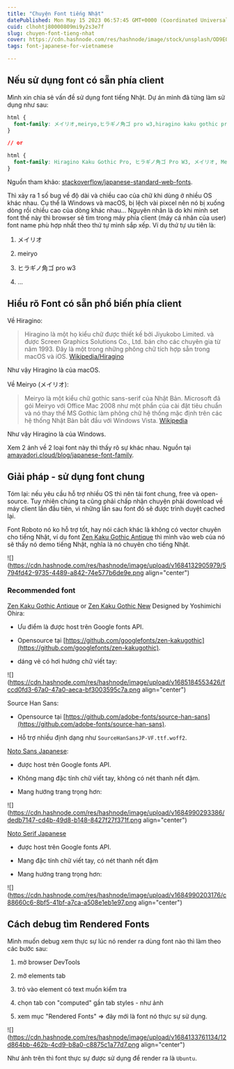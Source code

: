 ```yaml
---
title: "Chuyện Font tiếng Nhật"
datePublished: Mon May 15 2023 06:57:45 GMT+0000 (Coordinated Universal Time)
cuid: clhohtj80000809mi9y2s3e7f
slug: chuyen-font-tieng-nhat
cover: https://cdn.hashnode.com/res/hashnode/image/stock/unsplash/OD9EOzfSOh0/upload/8424fa2f0c60ffb6af222c6806f8c321.jpeg
tags: font-japanese-for-vietnamese

---
```


## Nếu sử dụng font có sẵn phía client

Mình xin chia sẻ vấn đề sử dụng font tiếng Nhật. Dự án mình đã từng làm sử dụng như sau:

```css
html {
  font-family: メイリオ,meiryo,ヒラギノ角ゴ pro w3,hiragino kaku gothic pro,sans-serif;
}

// or

html {
  font-family: Hiragino Kaku Gothic Pro, ヒラギノ角ゴ Pro W3, メイリオ, Meiryo, ＭＳ Ｐゴシック, Roboto, sans-serif;
}
```

Nguồn tham khảo: [stackoverflow/japanese-standard-web-fonts](https://stackoverflow.com/questions/14563064/japanese-standard-web-fonts).

Thì xảy ra 1 số bug về độ dài và chiều cao của chữ khi dùng ở nhiều OS khác nhau. Cụ thể là Windows và macOS, bị lệch vài pixcel nên nó bị xuống dòng rồi chiều cao của dòng khác nhau... Nguyên nhân là do khi mình set font thế này thì browser sẽ tìm trong máy phía client (máy cá nhân của user) font name phù hợp nhất theo thứ tự mình sắp xếp. Ví dụ thứ tự ưu tiên là:

1. メイリオ
    
2. meiryo
    
3. ヒラギノ角ゴ pro w3
    
4. ...
    

## Hiểu rõ Font có sẵn phổ biến phía client

Về Hiragino:

> Hiragino là một họ kiểu chữ được thiết kế bởi Jiyukobo Limited. và được Screen Graphics Solutions Co., Ltd. bán cho các chuyên gia từ năm 1993. Đây là một trong những phông chữ tích hợp sẵn trong macOS và iOS. [Wikipedia/Hiragino](https://en.wikipedia.org/wiki/Hiragino)

Như vậy Hiragino là của macOS.

Về Meiryo (メイリオ):

> Meiryo là một kiểu chữ gothic sans-serif của Nhật Bản. Microsoft đã gói Meiryo với Office Mac 2008 như một phần của cài đặt tiêu chuẩn và nó thay thế MS Gothic làm phông chữ hệ thống mặc định trên các hệ thống Nhật Bản bắt đầu với Windows Vista. [Wikipedia](https://en.wikipedia.org/wiki/Meiryo)

Như vậy Hiragino là của Windows.

Xem 2 ảnh về 2 loại font này thì thấy rõ sự khác nhau. Nguồn tại [amayadori.cloud/blog/japanese-font-family](https://amayadori.cloud/blog/japanese-font-family).

## Giải pháp - sử dụng font chung

Tóm lại: nếu yêu cầu hỗ trợ nhiều OS thì nên tải font chung, free và open-source. Tuy nhiên chúng ta cũng phải chấp nhận chuyện phải download về máy client lần đầu tiên, vì những lần sau font đó sẽ được trình duyệt cached lại.

Font Roboto nó ko hỗ trợ tốt, hay nói cách khác là không có vector chuyên cho tiếng Nhật, ví dụ font [Zen Kaku Gothic Antique](https://fonts.google.com/specimen/Zen+Kaku+Gothic+Antique?query=Zen+Kaku+Gothic+Antique) thì mình vào web của nó sẽ thấy nó demo tiếng Nhật, nghĩa là nó chuyên cho tiếng Nhật.

![](https://cdn.hashnode.com/res/hashnode/image/upload/v1684132905979/5794fd42-9735-4489-a842-74e577b6de9e.png align="center")

### Recommended font

[Zen Kaku Gothic Antique](https://fonts.google.com/specimen/Zen+Kaku+Gothic+Antique?query=Zen+Kaku+Gothic+Antique) or [Zen Kaku Gothic New](https://fonts.google.com/specimen/Zen+Kaku+Gothic+New?query=Yoshimichi+Ohira) Designed by Yoshimichi Ohira:

* Ưu điểm là được host trên Google fonts API.
    
* Opensource tại [https://github.com/googlefonts/zen-kakugothic](https://github.com/googlefonts/zen-kakugothic).
    
* dáng vẻ có hơi hướng chữ viết tay:
    

![](https://cdn.hashnode.com/res/hashnode/image/upload/v1685184553426/fccd0fd3-67a0-47a0-aeca-bf3003595c7a.png align="center")

Source Han Sans:

* Opensource tại [https://github.com/adobe-fonts/source-han-sans](https://github.com/adobe-fonts/source-han-sans).
    
* Hỗ trợ nhiều định dạng như `SourceHanSansJP-VF.ttf.woff2`.
    

[Noto Sans Japanese](https://fonts.google.com/noto/specimen/Noto+Sans+JP):

* được host trên Google fonts API.
    
* Không mang đặc tính chữ viết tay, không có nét thanh nết đậm.
    
* Mang hướng trang trọng hơn:
    

![](https://cdn.hashnode.com/res/hashnode/image/upload/v1684990293386/dedb7147-cd4b-49d8-b148-8427f27f371f.png align="center")

[Noto Serif Japanese](https://fonts.google.com/noto/specimen/Noto+Serif+JP)

* được host trên Google fonts API.
    
* Mang đặc tính chữ viết tay, có nét thanh nết đậm
    
* Mang hướng trang trọng hơn:
    

![](https://cdn.hashnode.com/res/hashnode/image/upload/v1684990203176/c88660c6-8bf5-41bf-a7ca-a508e1eb1e97.png align="center")

## Cách debug tìm Rendered Fonts

Mình muốn debug xem thực sự lúc nó render ra dùng font nào thì làm theo các bước sau:

1. mở browser DevTools
    
2. mở elements tab
    
3. trỏ vào element có text muốn kiểm tra
    
4. chọn tab con "computed" gần tab styles - như ảnh
    
5. xem mục "Rendered Fonts" =&gt; đây mới là font nó thực sự sử dụng.
    

![](https://cdn.hashnode.com/res/hashnode/image/upload/v1684133761134/12d864bb-462b-4cd9-b8a0-c8875c1a77d7.png align="center")

Như ảnh trên thì font thực sự được sử dụng để render ra là `Ubuntu`.